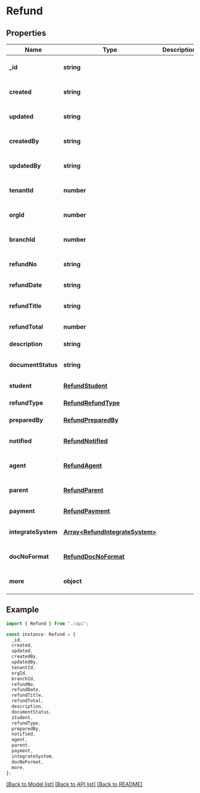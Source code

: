 # Refund

## Properties

| Name                | Type                                                               | Description | Notes                             |
| ------------------- | ------------------------------------------------------------------ | ----------- | --------------------------------- |
| **\_id**            | **string**                                                         |             | [optional] [default to undefined] |
| **created**         | **string**                                                         |             | [optional] [default to undefined] |
| **updated**         | **string**                                                         |             | [optional] [default to undefined] |
| **createdBy**       | **string**                                                         |             | [optional] [default to undefined] |
| **updatedBy**       | **string**                                                         |             | [optional] [default to undefined] |
| **tenantId**        | **number**                                                         |             | [optional] [default to undefined] |
| **orgId**           | **number**                                                         |             | [optional] [default to undefined] |
| **branchId**        | **number**                                                         |             | [optional] [default to undefined] |
| **refundNo**        | **string**                                                         |             | [optional] [default to undefined] |
| **refundDate**      | **string**                                                         |             | [default to undefined]            |
| **refundTitle**     | **string**                                                         |             | [optional] [default to undefined] |
| **refundTotal**     | **number**                                                         |             | [default to undefined]            |
| **description**     | **string**                                                         |             | [default to undefined]            |
| **documentStatus**  | **string**                                                         |             | [optional] [default to undefined] |
| **student**         | [**RefundStudent**](RefundStudent.md)                              |             | [default to undefined]            |
| **refundType**      | [**RefundRefundType**](RefundRefundType.md)                        |             | [default to undefined]            |
| **preparedBy**      | [**RefundPreparedBy**](RefundPreparedBy.md)                        |             | [default to undefined]            |
| **notified**        | [**RefundNotified**](RefundNotified.md)                            |             | [optional] [default to undefined] |
| **agent**           | [**RefundAgent**](RefundAgent.md)                                  |             | [optional] [default to undefined] |
| **parent**          | [**RefundParent**](RefundParent.md)                                |             | [optional] [default to undefined] |
| **payment**         | [**RefundPayment**](RefundPayment.md)                              |             | [default to undefined]            |
| **integrateSystem** | [**Array&lt;RefundIntegrateSystem&gt;**](RefundIntegrateSystem.md) |             | [optional] [default to undefined] |
| **docNoFormat**     | [**RefundDocNoFormat**](RefundDocNoFormat.md)                      |             | [optional] [default to undefined] |
| **more**            | **object**                                                         |             | [optional] [default to undefined] |

## Example

```typescript
import { Refund } from "./api";

const instance: Refund = {
  _id,
  created,
  updated,
  createdBy,
  updatedBy,
  tenantId,
  orgId,
  branchId,
  refundNo,
  refundDate,
  refundTitle,
  refundTotal,
  description,
  documentStatus,
  student,
  refundType,
  preparedBy,
  notified,
  agent,
  parent,
  payment,
  integrateSystem,
  docNoFormat,
  more,
};
```

[[Back to Model list]](../README.md#documentation-for-models) [[Back to API list]](../README.md#documentation-for-api-endpoints) [[Back to README]](../README.md)
